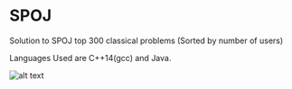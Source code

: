 # SPOJ
Solution to SPOJ top 300 classical problems (Sorted by number of users)


Languages Used are C++14(gcc) and Java.

![alt text](https://www.google.com/url?sa=i&source=images&cd=&ved=2ahUKEwjE09zctuXmAhXo73MBHTZfBsUQjRx6BAgBEAQ&url=https%3A%2F%2Fmedium.com%2Fthe-aparoksha-blog%2Fbeginners-guide-to-competitive-programming-60300af1ee92&psig=AOvVaw2hz6exLrypE0RggL93JjGf&ust=1578072058608133)
